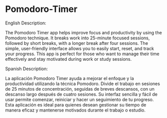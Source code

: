 # Pomodoro-Timer

English Description:

The Pomodoro Timer app helps improve focus and productivity by using the Pomodoro technique. It breaks work into 25-minute focused sessions, followed by short breaks, with a longer break after four sessions. The simple, user-friendly interface allows you to easily start, reset, and track your progress. This app is perfect for those who want to manage their time effectively and stay motivated during work or study sessions.

Spanish Description:

La aplicación Pomodoro Timer ayuda a mejorar el enfoque y la productividad utilizando la técnica Pomodoro. Divide el trabajo en sesiones de 25 minutos de concentración, seguidas de breves descansos, con un descanso largo después de cuatro sesiones. Su interfaz sencilla y fácil de usar permite comenzar, reiniciar y hacer un seguimiento de tu progreso. Esta aplicación es ideal para quienes desean gestionar su tiempo de manera eficaz y mantenerse motivados durante el trabajo o estudio.

